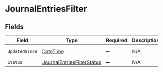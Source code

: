 # JournalEntriesFilter


## Fields

| Field                                                                                 | Type                                                                                  | Required                                                                              | Description                                                                           | Example                                                                               |
| ------------------------------------------------------------------------------------- | ------------------------------------------------------------------------------------- | ------------------------------------------------------------------------------------- | ------------------------------------------------------------------------------------- | ------------------------------------------------------------------------------------- |
| `UpdatedSince`                                                                        | [DateTime](https://learn.microsoft.com/en-us/dotnet/api/system.datetime?view=net-5.0) | :heavy_minus_sign:                                                                    | N/A                                                                                   | 2020-09-30T07:43:32.000Z                                                              |
| `Status`                                                                              | [JournalEntriesFilterStatus](../../Models/Components/JournalEntriesFilterStatus.md)   | :heavy_minus_sign:                                                                    | N/A                                                                                   |                                                                                       |